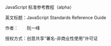 JavaScript 标准参考教程（alpha）

英文标题：JavaScript Standards Reference Guide

作者：　　阮一峰

授权方式：创意共享“署名-非商业性使用”许可证
